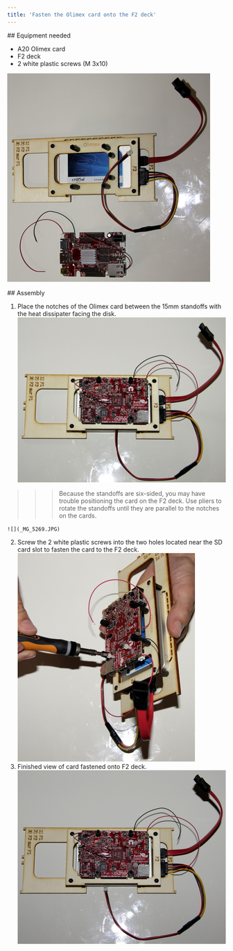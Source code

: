 ```yaml
---
title: 'Fasten the Olimex card onto the F2 deck'
---
```


## Equipment needed
- A20 Olimex card
- F2 deck
- 2 white plastic screws (M 3x10)

![](_MG_5268.JPG)  


 ## Assembly 
 
1. Place the notches of the Olimex card between the 15mm standoffs with the heat dissipater facing the disk.    
    ![](_MG_5270.JPG)  
>>> Because the standoffs are six-sided, you may have trouble positioning the card on the F2 deck. Use pliers to rotate the standoffs until they are parallel to the notches on the cards.

    ![](_MG_5269.JPG)  
2. Screw the 2 white plastic screws into the two holes located near the SD card slot to fasten the card to the F2 deck.    
    ![](_MG_5272.JPG)  
3. Finished view of card fastened onto F2 deck.     
    ![](_MG_5274.JPG)  
